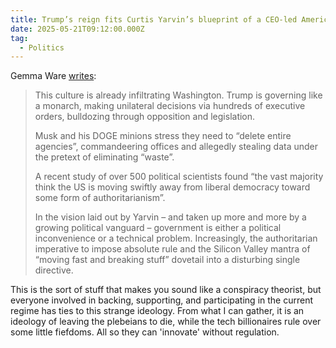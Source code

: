 ```yaml
---
title: Trump’s reign fits Curtis Yarvin’s blueprint of a CEO-led American monarchy.
date: 2025-05-21T09:12:00.000Z
tag:
  - Politics
---
```

Gemma Ware [writes](https://theconversation.com/friday-essay-trumps-reign-fits-curtis-yarvins-blueprint-of-a-ceo-led-american-monarchy-what-is-technological-fascism-256202):

>This culture is already infiltrating Washington. Trump is governing like a monarch, making unilateral decisions via hundreds of executive orders, bulldozing through opposition and legislation.
>
>Musk and his DOGE minions stress they need to “delete entire agencies”, commandeering offices and allegedly stealing data under the pretext of eliminating “waste”.
>
>A recent study of over 500 political scientists found “the vast majority think the US is moving swiftly away from liberal democracy toward some form of authoritarianism”.
>
>In the vision laid out by Yarvin – and taken up more and more by a growing political vanguard – government is either a political inconvenience or a technical problem. Increasingly, the authoritarian imperative to impose absolute rule and the Silicon Valley mantra of “moving fast and breaking stuff” dovetail into a disturbing single directive.

This is the sort of stuff that makes you sound like a conspiracy theorist, but everyone involved in backing, supporting, and participating in the current regime has ties to this strange ideology. From what I can gather, it is an ideology of leaving the plebeians to die, while the tech billionaires rule over some little fiefdoms. All so they can 'innovate' without regulation.
